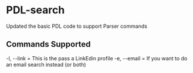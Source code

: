 # PDL-search
Updated the basic PDL code to support Parser commands

## Commands Supported
-l, --link = This is the pass a LinkEdin profile
-e, --email = If you want to do an email search instead (or both)
